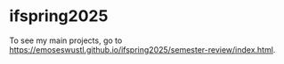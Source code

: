 # ifspring2025

To see my main projects, go to https://emoseswustl.github.io/ifspring2025/semester-review/index.html.
